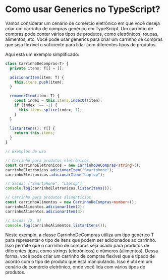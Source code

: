 # Como usar Generics no TypeScript?

Vamos considerar um cenário de comércio eletrônico em que você deseja criar um carrinho de compras genérico em TypeScript. Um carrinho de compras pode conter vários tipos de produtos, como eletrônicos, roupas, alimentos, etc. Você pode usar generics para criar um carrinho de compras que seja flexível o suficiente para lidar com diferentes tipos de produtos.

Aqui está um exemplo simplificado:

```typescript
class CarrinhoDeCompras<T> {
  private itens: T[] = [];

  adicionarItem(item: T) {
    this.itens.push(item);
  }

  removerItem(item: T) {
    const index = this.itens.indexOf(item);
    if (index !== -1) {
      this.itens.splice(index, 1);
    }
  }

  listarItens(): T[] {
    return this.itens;
  }
}

// Exemplos de uso

// Carrinho para produtos eletrônicos
const carrinhoEletronicos = new CarrinhoDeCompras<string>();
carrinhoEletronicos.adicionarItem("Smartphone");
carrinhoEletronicos.adicionarItem("Laptop");

// Saída: ["Smartphone", "Laptop"]
console.log(carrinhoEletronicos.listarItens()); 

// Carrinho para produtos alimentícios
const carrinhoAlimentos = new CarrinhoDeCompras<number>();
carrinhoAlimentos.adicionarItem(2);
carrinhoAlimentos.adicionarItem(3);

// Saída: [2, 3]
console.log(carrinhoAlimentos.listarItens());

```

Neste exemplo, a classe CarrinhoDeCompras utiliza um tipo genérico T para representar o tipo de itens que podem ser adicionados ao carrinho. Isso permite que o carrinho de compras seja usado para produtos de diferentes tipos, como strings (eletrônicos) e números (alimentos). Dessa forma, você pode criar um carrinho de compras flexível que é tipado de acordo com o tipo de produto que está manipulando. Isso é útil em um cenário de comércio eletrônico, onde você lida com vários tipos de produtos.
